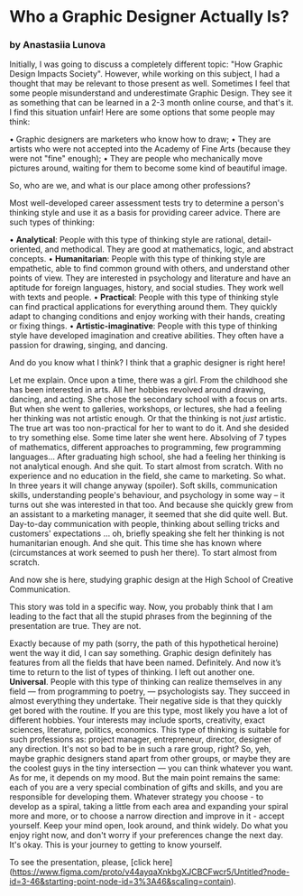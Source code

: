 # Who a Graphic Designer Actually Is?

### by Anastasiia Lunova

Initially, I was going to discuss a completely different topic: "How Graphic Design Impacts Society". However, while working on this subject, I had a thought that may be relevant to those present as well. Sometimes I feel that some people misunderstand and underestimate Graphic Design. They see it as something that can be learned in a 2-3 month online course, and that's it. I find this situation unfair! Here are some options that some people may think:

• Graphic designers are marketers who know how to draw;
• They are artists who were not accepted into the Academy of Fine Arts (because they were not "fine" enough);
• They are people who mechanically move pictures around, waiting for them to become some kind of beautiful image.

So, who are we, and what is our place among other professions?

Most well-developed career assessment tests try to determine a person's thinking style and use it as a basis for providing career advice. There are such types of thinking:

•	**Analytical**: People with this type of thinking style are rational, detail-oriented, and methodical. They are good at mathematics, logic, and abstract concepts.
•	**Humanitarian**: People with this type of thinking style are empathetic, able to find common ground with others, and understand other points of view. They are interested in psychology and literature and have an aptitude for foreign languages, history, and social studies. They work well with texts and people.
•	**Practical**: People with this type of thinking style can find practical applications for everything around them. They quickly adapt to changing conditions and enjoy working with their hands, creating or fixing things.
•	**Artistic-imaginative**: People with this type of thinking style have developed imagination and creative abilities. They often have a passion for drawing, singing, and dancing.

And do you know what I think? I think that a graphic designer is right here!

Let me explain. 
Once upon a time, there was a girl.
From the childhood she has been interested in arts. All her hobbies revolved around drawing, dancing, and acting. She chose the secondary school with a focus on arts. But when she went to galleries, workshops, or lectures, she had a feeling her thinking was not artistic enough. Or that the thinking is not _just_ artistic. The true art was too non-practical for her to want to do it. And she desided to try something else.
Some time later she went here.
Absolving of 7 types of mathematics, different approaches to programming, few programming languages… After graduating high school, she had a feeling her thinking is not analytical enough. And she quit. To start almost from scratch.
With no experience and no education in the field, she came to marketing. So what. In three years it will change anyway (spoiler).
Soft skills, communication skills, understanding people's behaviour, and psychology in some way – it turns out she was interested in that too. And because she quickly grew from an assistant to a marketing manager, it seemed that she did quite well. 
But. Day-to-day communication with people, thinking about selling tricks and customers' expectations … oh, briefly speaking she felt her thinking is not humanitarian enough. And she quit. This time she has known where (circumstances at work seemed to push her there). To start almost from scratch.

And now she is here, studying graphic design at the High School of Creative Communication.

This story was told in a specific way. Now, you probably think that I am leading to the fact that all the stupid phrases from the beginning of the presentation are true. They are not.

Exactly because of my path (sorry, the path of this hypothetical heroine) went the way it did, I can say something. Graphic design definitely has features from all the fields that have been named. Definitely. And now it’s time to return to the list of types of thinking. I left out another one. **Universal**.
People with this type of thinking can realize themselves in any field — from programming to poetry, — psychologists say. They succeed in almost everything they undertake. Their negative side is that they quickly get bored with the routine. If you are this type, most likely you have a lot of different hobbies. Your interests may include sports, creativity, exact sciences, literature, politics, economics. This type of thinking is suitable for such professions as: project manager, entrepreneur, director, designer of any direction.
It's not so bad to be in such a rare group, right?
So, yeh, maybe graphic designers stand apart from other groups, or maybe they are the coolest guys in the tiny intersection — you can think whatever you want. As for me, it depends on my mood.
But the main point remains the same: each of you are a very special combination of gifts and skills, and you are responsible for developing them. 
Whatever strategy you choose - to develop as a spiral, taking a little from each area and expanding your spiral more and more, or to choose a narrow direction and improve in it - accept yourself. Keep your mind open, look around, and think widely. Do what you enjoy right now, and don't worry if your preferences change the next day. It's okay. This is your journey to getting to know yourself.


To see the presentation, please, [click here] (https://www.figma.com/proto/v44ayqaXnkbgXJCBCFwcr5/Untitled?node-id=3-46&starting-point-node-id=3%3A46&scaling=contain).

